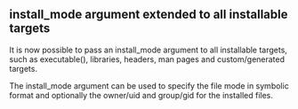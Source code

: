 ## install_mode argument extended to all installable targets

It is now possible to pass an install_mode argument to all installable targets,
such as executable(), libraries, headers, man pages and custom/generated
targets.

The install_mode argument can be used to specify the file mode in symbolic
format and optionally the owner/uid and group/gid for the installed files.
